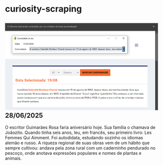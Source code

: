 # curiosity-scraping
![Budget](./execucao.png)
28/06/2025
-
O escritor Guimarães Rosa faria aniversário hoje. Sua família o chamava de Joãozito. Quando tinha seis anos, leu, em francês, seu primeiro livro: Les Femmes Qui Aimment. Foi autodidata, estudando sozinho os idiomas alemão e russo. A riqueza regional de suas obras vem de um hábito que sempre cultivou: andava pela zona rural com um caderninho pendurado no pescoço, onde anotava expressões populares e nomes de plantas e animais.

